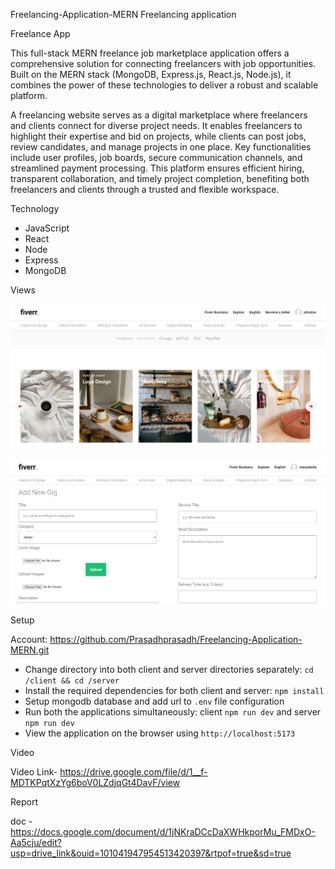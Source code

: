  Freelancing-Application-MERN
Freelancing application


 Freelance App

This full-stack MERN freelance job marketplace application offers a comprehensive solution for connecting freelancers with job opportunities. Built on the MERN stack (MongoDB, Express.js, React.js, Node.js), it combines the power of these technologies to deliver a robust and scalable platform.

A freelancing website serves as a digital marketplace where freelancers and clients connect for diverse project needs. It enables freelancers to highlight their expertise and bid on projects, while clients can post jobs, review candidates, and manage projects in one place. Key functionalities include user profiles, job boards, secure communication channels, and streamlined payment processing. This platform ensures efficient hiring, transparent collaboration, and timely project completion, benefiting both freelancers and clients through a trusted and flexible workspace.



Technology

- JavaScript
- React
- Node
- Express
- MongoDB

 Views

<p align="center">
  <img src="pics/capture1.PNG" width="800" />
</p>

<p align="center">
  <img src="pics/capture2.PNG" width="800" />
</p>

Setup

  Account:  https://github.com/Prasadhprasadh/Freelancing-Application-MERN.git
- Change directory into both client and server directories separately: `cd /client && cd /server`
- Install the required dependencies for both client and server: `npm install`
- Setup mongodb database and add url to `.env` file configuration
- Run both the applications simultaneously: client `npm run dev` and server `npm run dev`
- View the application on the browser using `http://localhost:5173`

Video  

  Video Link- https://drive.google.com/file/d/1__f-MDTKPqtXzYg6boV0LZdjqGt4DavF/view

Report

doc -  https://docs.google.com/document/d/1jNKraDCcDaXWHkporMu_FMDxO-Aa5cju/edit?usp=drive_link&ouid=101041947954513420397&rtpof=true&sd=true
